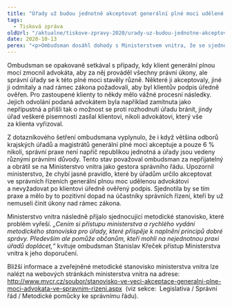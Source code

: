 ```yaml
---
title: "Úřady už budou jednotně akceptovat generální plné moci udělené klientem advokátovi pro správní řízení"
tags:
  - Tisková zpráva
oldUrl: "/aktualne/tiskove-zpravy-2020/urady-uz-budou-jednotne-akceptovat-generalni-plne-moci-udelene-klientem-advokatovi-pro-spr"
date: 2020-10-13
perex: "<p>Ombudsman dosáhl dohody s Ministerstvem vnitra, že se sjednotí postup správních orgánů při akceptování generální plné moci udělené advokátovi. Klienti, kteří se nechávají zastoupit advokátem a dají mu plnou moc pro všechna správní řízení, se už nebudou muset bát, že kvůli neuznání zmocnění přijdou o svá práva, nebo že na ně budou mít úřady požadavky nad rámec zákona.</p>"
---
```


<!-- imported from the old website -->

<p>Ombudsman se opakovaně setkával s případy, kdy klient generální plnou mocí zmocnil advokáta, aby za něj prováděl všechny právní úkony, ale správní úřady se k této plné moci stavěly různě. Některé ji akceptovaly, jiné ji odmítaly a nad rámec zákona požadovali, aby byl klientův podpis úředně ověřen. Pro zastoupené klienty to někdy mělo vážné procesní následky. Jejich odvolání podaná advokátem byla například zamítnuta jako nepřípustná a přišli tak o možnost se proti rozhodnutí úřadu bránit, jindy úřad veškeré písemnosti zasílal klientovi, nikoli advokátovi, který vše za klienta vyřizoval.</p> <p>Z dotazníkového šetření ombudsmana vyplynulo, že i když většina odborů krajských úřadů a magistrátů generální plné moci akceptuje a pouze 6 % nikoli, správní praxe není napříč republikou jednotná a úřady jsou vedeny různými právními důvody. Tento stav považoval ombudsman za nepřijatelný a obrátil se na Ministerstvo vnitra jako gestora správního řádu. Upozornil ministerstvo, že chybí jasné pravidlo, které by úřadům určilo akceptovat ve správních řízeních generální plnou moc udělenou advokátovi a nevyžadovat po klientovi úředně ověřený podpis. Sjednotila by se tím praxe a mělo by to pozitivní dopad na účastníky správních řízení, kteří by už nemuseli činit úkony nad rámec zákona.</p> <p>Ministerstvo vnitra následně přijalo sjednocující metodické stanovisko, které problém vyřeší.<i> „Cením si přístupu ministerstva a rychlého vydání metodického stanoviska pro úřady, které přispěje k naplnění principů dobré správy. Především ale pomůže občanům, kteří mohli na nejednotnou praxi úřadů doplácet,“</i> kvituje ombudsman Stanislav Křeček přístup Ministerstva vnitra k jeho doporučení.</p> <p>Bližší informace a zveřejněné metodické stanovisko ministerstva vnitra lze nalézt na webových stránkách ministerstva vnitra na adrese: <a title="Otevření do nového okna" href="http://www.mvcr.cz/soubor/stanovisko-ve-veci-akceptace-generalni-plne-moci-advokata-ve-spravnim-rizeni.aspx" target="_blank">http://www.mvcr.cz/soubor/stanovisko-ve-veci-akceptace-generalni-plne-moci-advokata-ve-spravnim-rizeni.aspx</a>  (viz sekce:  Legislativa / Správní řád / Metodické pomůcky ke správnímu řádu).</p>
